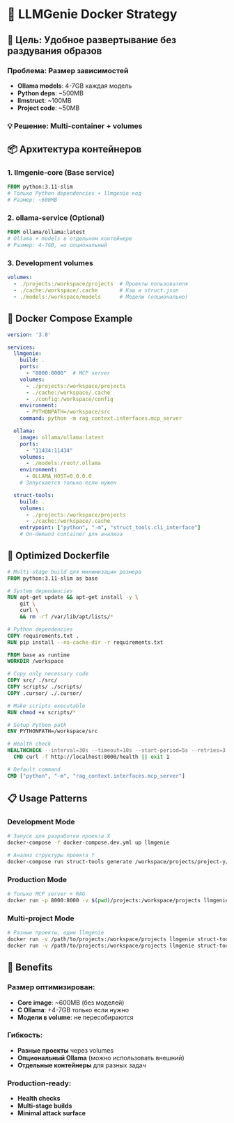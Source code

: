 # 🐳 LLMGenie Docker Strategy

## 🎯 Цель: Удобное развертывание без раздувания образов

### Проблема: Размер зависимостей
- **Ollama models**: 4-7GB каждая модель
- **Python deps**: ~500MB  
- **llmstruct**: ~100MB
- **Project code**: ~50MB

### 💡 Решение: Multi-container + volumes

## 📦 Архитектура контейнеров

### 1. llmgenie-core (Base service)
```dockerfile
FROM python:3.11-slim
# Только Python dependencies + llmgenie код
# Размер: ~600MB
```

### 2. ollama-service (Optional)
```dockerfile  
FROM ollama/ollama:latest
# Ollama + models в отдельном контейнере
# Размер: 4-7GB, но опциональный
```

### 3. Development volumes
```yaml
volumes:
  - ./projects:/workspace/projects  # Проекты пользователя
  - ./cache:/workspace/.cache       # Кэш и struct.json
  - ./models:/workspace/models      # Модели (опционально)
```

## 🚀 Docker Compose Example

```yaml
version: '3.8'

services:
  llmgenie:
    build: .
    ports:
      - "8000:8000"  # MCP server
    volumes:
      - ./projects:/workspace/projects
      - ./cache:/workspace/.cache
      - ./config:/workspace/config
    environment:
      - PYTHONPATH=/workspace/src
    command: python -m rag_context.interfaces.mcp_server

  ollama:
    image: ollama/ollama:latest
    ports:
      - "11434:11434"
    volumes:
      - ./models:/root/.ollama
    environment:
      - OLLAMA_HOST=0.0.0.0
    # Запускается только если нужен

  struct-tools:
    build: .
    volumes:
      - ./projects:/workspace/projects
      - ./cache:/workspace/.cache
    entrypoint: ["python", "-m", "struct_tools.cli_interface"]
    # On-demand container для анализа
```

## 🔧 Optimized Dockerfile

```dockerfile
# Multi-stage build для минимизации размера
FROM python:3.11-slim as base

# System dependencies
RUN apt-get update && apt-get install -y \
    git \
    curl \
    && rm -rf /var/lib/apt/lists/*

# Python dependencies
COPY requirements.txt .
RUN pip install --no-cache-dir -r requirements.txt

FROM base as runtime
WORKDIR /workspace

# Copy only necessary code
COPY src/ ./src/
COPY scripts/ ./scripts/
COPY .cursor/ ./.cursor/

# Make scripts executable
RUN chmod +x scripts/*

# Setup Python path
ENV PYTHONPATH=/workspace/src

# Health check
HEALTHCHECK --interval=30s --timeout=10s --start-period=5s --retries=3 \
  CMD curl -f http://localhost:8000/health || exit 1

# Default command
CMD ["python", "-m", "rag_context.interfaces.mcp_server"]
```

## 📋 Usage Patterns

### Development Mode
```bash
# Запуск для разработки проекта X
docker-compose -f docker-compose.dev.yml up llmgenie

# Анализ структуры проекта Y
docker-compose run struct-tools generate /workspace/projects/project-y/src
```

### Production Mode
```bash
# Только MCP server + RAG
docker run -p 8000:8000 -v $(pwd)/projects:/workspace/projects llmgenie:latest
```

### Multi-project Mode
```bash
# Разные проекты, один llmgenie
docker run -v /path/to/projects:/workspace/projects llmgenie struct-tools generate project-a/src
docker run -v /path/to/projects:/workspace/projects llmgenie struct-tools generate project-b/src
```

## 🎯 Benefits

### Размер оптимизирован:
- **Core image**: ~600MB (без моделей)
- **С Ollama**: +4-7GB только если нужно
- **Модели в volume**: не пересобираются

### Гибкость:
- **Разные проекты** через volumes
- **Опциональный Ollama** (можно использовать внешний)
- **Отдельные контейнеры** для разных задач

### Production-ready:
- **Health checks**
- **Multi-stage builds**
- **Minimal attack surface** 